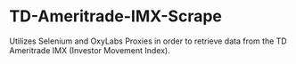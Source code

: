 # TD-Ameritrade-IMX-Scrape
Utilizes Selenium and OxyLabs Proxies in order to retrieve data from the TD Ameritrade IMX (Investor Movement Index).
